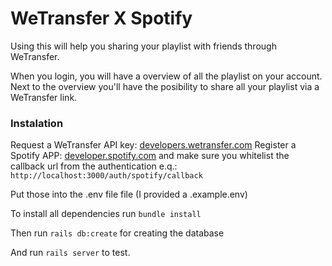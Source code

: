 # WeTransfer X Spotify

Using this will help you sharing your playlist with friends through WeTransfer.

When you login, you will have a overview of all the playlist on your account. Next to the overview you'll have the posibility to share all your playlist via a WeTransfer link.

### Instalation

Request a WeTransfer API key: [developers.wetransfer.com](developers.wetransfer.com)
Register a Spotify APP: [developer.spotify.com](developer.spotify.com) and make sure you whitelist the callback url from the authentication e.q.: `http://localhost:3000/auth/spotify/callback`

Put those into the .env file file (I provided a .example.env)

To install all dependencies run `bundle install`

Then run `rails db:create` for creating the database

And run `rails server` to test.
